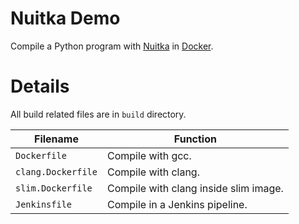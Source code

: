 # Nuitka Demo

Compile a Python program with [Nuitka](https://github.com/Nuitka/Nuitka) in [Docker](https://www.docker.com/).

# Details

All build related files are in `build` directory.

| Filename           | Function                              |
|--------------------|---------------------------------------|
| `Dockerfile`       | Compile with gcc.                     |
| `clang.Dockerfile` | Compile with clang.                   |
| `slim.Dockerfile`  | Compile with clang inside slim image. |
| `Jenkinsfile`      | Compile in a Jenkins pipeline.        |

